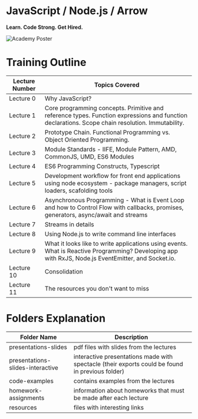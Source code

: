 # JavaScript / Node.js / Arrow

**Learn. Code Strong. Get Hired.**

![Academy Poster](assets/images/academy.jpg)


# Training Outline

Lecture Number | Topics Covered
-------------- | --------------
Lecture 0      | Why JavaScript?
Lecture 1      | Core programming concepts. Primitive and reference types. Function expressions and function declarations. Scope chain resolution. Immutability.
Lecture 2      | Prototype Chain. Functional Programming vs. Object Oriented Programming.
Lecture 3      | Module Standards - IIFE, Module Pattern, AMD, CommonJS, UMD, ES6 Modules
Lecture 4      | ES6 Programming Constructs, Typescript
Lecture 5      | Development workflow for front end applications using node ecosystem - package managers, script loaders, scafolding tools
Lecture 6      | Asynchronous Programming - What is Event Loop and how to Control Flow with callbacks, promises, generators, async/await and streams
Lecture 7      | Streams in details
Lecture 8      | Using Node.js to write command line interfaces
Lecture 9      | What it looks like to write applications using events. What is Reactive Programming? Developing app with RxJS, Node.js EventEmitter, and Socket.io.
Lecture 10     | Consolidation
Lecture 11     | The resources you don't want to miss 

# Folders Explanation

Folder Name                      | Description
-------------------------------- | --------------
presentations-slides             | pdf files with slides from the lectures
presentations-slides-interactive | interactive presentations made with spectacle (their exports could be found in previous folder)
code-examples                    | contains examples from the lectures
homework-assignments             | information about homeworks that must be made after each lecture
resources                        | files with interesting links

